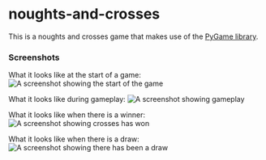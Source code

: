 # noughts-and-crosses
This is a noughts and crosses game that makes use of the [PyGame library](https://www.pygame.org/).

### Screenshots
What it looks like at the start of a game:
![A screenshot showing the start of the game](https://github.com/katie-ar/noughts-and-crosses/assets/148056793/63275a86-a6de-4e45-9341-55e3d389481b)

What it looks like during gameplay:
![A screenshot showing gameplay](https://github.com/katie-ar/noughts-and-crosses/assets/148056793/09762b5f-7948-447e-939c-2e05d5b6eec7)

What it looks like when there is a winner:
![A screenshot showing crosses has won](https://github.com/katie-ar/noughts-and-crosses/assets/148056793/14245f11-b2da-46ad-8815-6fd18e835719)

What it looks like when there is a draw:
![A screenshot showing there has been a draw](https://github.com/katie-ar/noughts-and-crosses/assets/148056793/41d36563-fe55-40bd-8e3b-2f509ef6e6f9)
